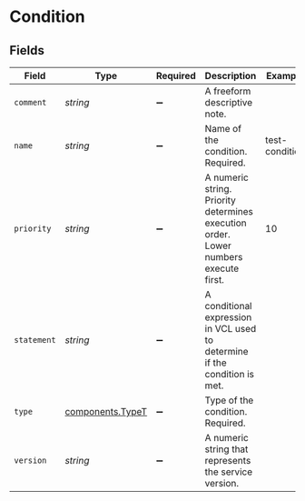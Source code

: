 # Condition


## Fields

| Field                                                                               | Type                                                                                | Required                                                                            | Description                                                                         | Example                                                                             |
| ----------------------------------------------------------------------------------- | ----------------------------------------------------------------------------------- | ----------------------------------------------------------------------------------- | ----------------------------------------------------------------------------------- | ----------------------------------------------------------------------------------- |
| `comment`                                                                           | *string*                                                                            | :heavy_minus_sign:                                                                  | A freeform descriptive note.                                                        |                                                                                     |
| `name`                                                                              | *string*                                                                            | :heavy_minus_sign:                                                                  | Name of the condition. Required.                                                    | test-condition                                                                      |
| `priority`                                                                          | *string*                                                                            | :heavy_minus_sign:                                                                  | A numeric string. Priority determines execution order. Lower numbers execute first. | 10                                                                                  |
| `statement`                                                                         | *string*                                                                            | :heavy_minus_sign:                                                                  | A conditional expression in VCL used to determine if the condition is met.          |                                                                                     |
| `type`                                                                              | [components.TypeT](../../../sdk/models/components/typet.md)                         | :heavy_minus_sign:                                                                  | Type of the condition. Required.                                                    |                                                                                     |
| `version`                                                                           | *string*                                                                            | :heavy_minus_sign:                                                                  | A numeric string that represents the service version.                               |                                                                                     |